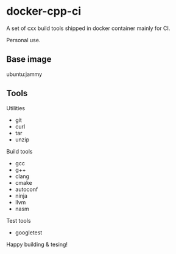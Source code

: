 # docker-cpp-ci

A set of cxx build tools shipped in docker container mainly for CI.

Personal use.


## Base image

ubuntu:jammy

## Tools

Utilities

- git
- curl
- tar
- unzip

Build tools

- gcc
- g++
- clang
- cmake
- autoconf
- ninja
- llvm
- nasm

Test tools

- googletest

Happy building & tesing!